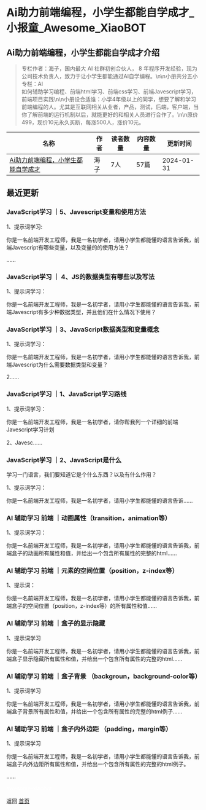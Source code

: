 # Ai助力前端编程，小学生都能自学成才_小报童_Awesome_XiaoBOT

## Ai助力前端编程，小学生都能自学成才介绍
> 专栏作者：海子，国内最大 AI 社群初创合伙人， 8 年程序开发经验，现为公司技术负责人，致力于让小学生都能通过AI自学编程。\n\n小册共分五小专栏：AI  
如何辅助学习编程、前端html学习、前端css学习、前端Javescript学习，前端项目实践\n\n小册设合适谁：小学4年级以上的同学，想要了解和学习前端编程的人。尤其是互联网相关从业者，产品，测试，后端，客户端，当你了解前端的运行机制以后，就能更好的和相关人员进行合作了。\n\n原价499，现价10元永久买断，每涨500人，涨价10元。  
  


|名称|作者|读者数量|内容数量|更新时间|
|---|---|---|---|---|
|[Ai助力前端编程，小学生都能自学成才](https://xiaobot.net/p/aiqianduan?refer=0b133df9-27dc-423b-8101-639049001c13)|海子|7人|57篇|2024-01-31|

## 最近更新
### JavaScript学习 ｜5、Javescript变量和使用方法

1、提示词学习:

你是一名前端开发工程师，我是一名初学者，请用小学生都能懂的语言告诉我，前端Javescript有哪些变量，以及变量的的使用方法？

......

### JavaScript学习 ｜ 4、JS的数据类型有哪些以及写法

1、提示词学习：

你是一名前端开发工程师，我是一名初学者，请用小学生都能懂的语言告诉我，前端Javescript有多少种数据类型，并且他们在什么情况下使用？

### JavaScript学习 ｜3、JavaScript数据类型和变量概念

1、提示词学习：

你是一名前端开发工程师，我是一名初学者，请用小学生都能懂的语言告诉我，前端Javescript为什么需要数据类型和变量？

2......

### JavaScript学习 ｜1、JavaScript学习路线

1、提示词学习：

你是一名前端开发工程师，我是一名初学者，请你帮我列一个详细的前端Javescript学习计划

2、Javesc......

### JavaScript学习 ｜2、JavaScript是什么

学习一门语言，我们要知道它是个什么东西？以及有什么作用？

1、提示词学习：

你是一名前端开发工程师，我是一名初学者，请用小学生都能懂的语言告诉......

### AI 辅助学习 前端 ｜动画属性（transition，animation等）

1、提示词学习：

你是一名前端开发工程师，我是一名初学者，请用小学生都能懂的语言告诉我，前端盒子的动画所有属性和值，并给出一个包含所有属性的完整的html......

### AI 辅助学习 前端 ｜元素的空间位置（position，z-index等）

1、提示词：

你是一名前端开发工程师，我是一名初学者，请用小学生都能懂的语言告诉我，前端盒子的空间位置（position，z-index等）的所有属性和值......

### AI 辅助学习 前端 ｜盒子的显示隐藏

1、提示词学习

你是一名前端开发工程师，我是一名初学者，请用小学生都能懂的语言告诉我，前端盒子显示隐藏所有属性和值，并给出一个包含所有属性的完整的html......

### AI 辅助学习 前端 ｜盒子背景 （backgroun，background-color等）

1、提示词学习

你是一名前端开发工程师，我是一名初学者，请用小学生都能懂的语言告诉我，前端盒子背景所有属性和值，并给出一个包含所有属性的完整的html例子......

### AI 辅助学习 前端 ｜盒子内外边距 （padding，margin等）

1、提示词学习

你是一名前端开发工程师，我是一名初学者，请用小学生都能懂的语言告诉我，前端盒子内外边距所有属性和值，并给出一个包含所有属性的完整的html例子。

......


<a href="https://github.com/Reno9527/awesome-xiaobot" style="color: white; text-decoration: none;">awesome-xiaobot</a>

返回 [首页](../README.md)
